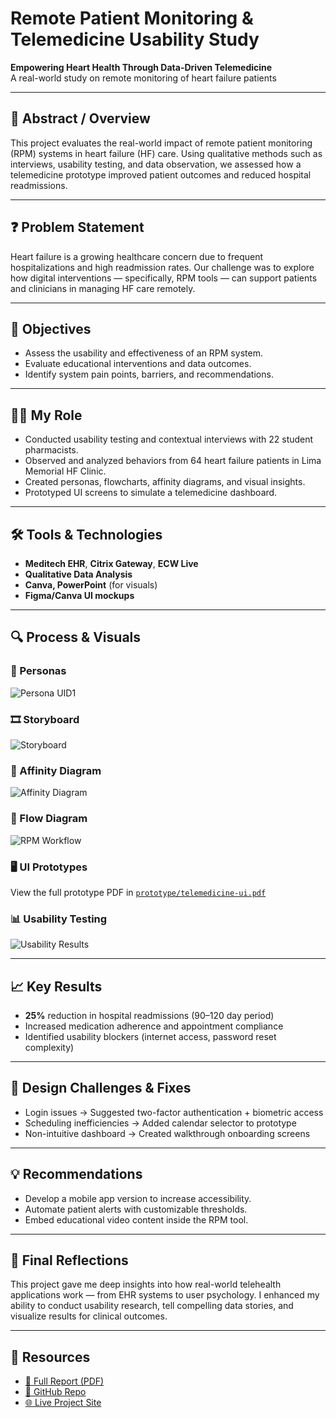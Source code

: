 
# Remote Patient Monitoring & Telemedicine Usability Study

**Empowering Heart Health Through Data-Driven Telemedicine**  
A real-world study on remote monitoring of heart failure patients

---

## 🧭 Abstract / Overview

This project evaluates the real-world impact of remote patient monitoring (RPM) systems in heart failure (HF) care. Using qualitative methods such as interviews, usability testing, and data observation, we assessed how a telemedicine prototype improved patient outcomes and reduced hospital readmissions.

---

## ❓ Problem Statement

Heart failure is a growing healthcare concern due to frequent hospitalizations and high readmission rates. Our challenge was to explore how digital interventions — specifically, RPM tools — can support patients and clinicians in managing HF care remotely.

---

## 🎯 Objectives

- Assess the usability and effectiveness of an RPM system.
- Evaluate educational interventions and data outcomes.
- Identify system pain points, barriers, and recommendations.

---

## 👩‍⚕️ My Role

- Conducted usability testing and contextual interviews with 22 student pharmacists.
- Observed and analyzed behaviors from 64 heart failure patients in Lima Memorial HF Clinic.
- Created personas, flowcharts, affinity diagrams, and visual insights.
- Prototyped UI screens to simulate a telemedicine dashboard.

---

## 🛠️ Tools & Technologies

- **Meditech EHR**, **Citrix Gateway**, **ECW Live**
- **Qualitative Data Analysis**
- **Canva, PowerPoint** (for visuals)
- **Figma/Canva UI mockups**

---

## 🔍 Process & Visuals

### 👤 Personas
![Persona UID1](images/persona-uid1.png)

### 🎞️ Storyboard
![Storyboard](images/storyboard.png)

### 🧩 Affinity Diagram
![Affinity Diagram](images/affinity-diagram.png)

### 🔁 Flow Diagram
![RPM Workflow](images/flowchart.png)

### 🖥️ UI Prototypes
View the full prototype PDF in [`prototype/telemedicine-ui.pdf`](prototype/telemedicine-ui.pdf)

### 📊 Usability Testing
![Usability Results](images/usability-chart.png)

---

## 📈 Key Results

- **25%** reduction in hospital readmissions (90–120 day period)
- Increased medication adherence and appointment compliance
- Identified usability blockers (internet access, password reset complexity)

---

## 🚧 Design Challenges & Fixes

- Login issues → Suggested two-factor authentication + biometric access
- Scheduling inefficiencies → Added calendar selector to prototype
- Non-intuitive dashboard → Created walkthrough onboarding screens

---

## 💡 Recommendations

- Develop a mobile app version to increase accessibility.
- Automate patient alerts with customizable thresholds.
- Embed educational video content inside the RPM tool.

---

## 🧠 Final Reflections

This project gave me deep insights into how real-world telehealth applications work — from EHR systems to user psychology. I enhanced my ability to conduct usability research, tell compelling data stories, and visualize results for clinical outcomes.

---

## 🔗 Resources

- [📄 Full Report (PDF)](appendix/usability-results.pdf)
- [📁 GitHub Repo](https://github.com/yourusername/remote-patient-monitoring)
- [🌐 Live Project Site](https://yourusername.github.io/remote-patient-monitoring)
